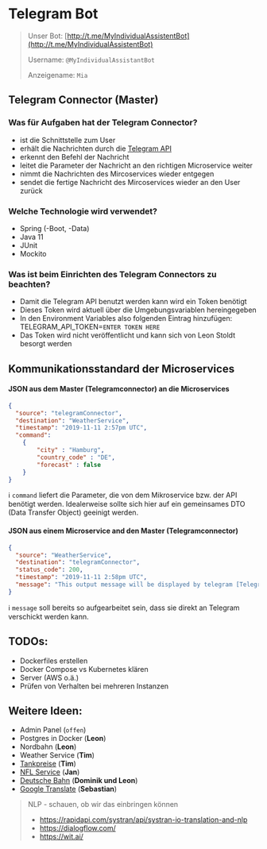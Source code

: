 # Telegram Bot

> Unser Bot: [http://t.me/MyIndividualAssistentBot](http://t.me/MyIndividualAssistentBot)
>
> Username: `@MyIndividualAssistantBot`
> 
> Anzeigename: `Mia`

## Telegram Connector (Master)

### Was für Aufgaben hat der Telegram Connector?
-	ist die Schnittstelle zum User
-	erhält die Nachrichten durch die [Telegram API]([https://core.telegram.org/bots](https://core.telegram.org/bots))
-	erkennt den Befehl der Nachricht
-	leitet die Parameter der Nachricht an den richtigen Microservice weiter
-	nimmt die Nachrichten des Mircoservices wieder entgegen
-	sendet die fertige Nachricht des Mircoservices wieder an den User zurück

### Welche Technologie wird verwendet?
-	Spring (-Boot, -Data)
-	Java 11
-	JUnit
-	Mockito

### Was ist beim Einrichten des Telegram Connectors zu beachten?
-	Damit die Telegram API benutzt werden kann wird ein Token benötigt
-	Dieses Token wird aktuell über die Umgebungsvariablen hereingegeben
-	In den Environment Variables also folgenden Eintrag hinzufügen: TELEGRAM_API_TOKEN=`ENTER TOKEN HERE`
-	Das Token wird nicht veröffentlicht und kann sich von Leon Stoldt besorgt werden

## Kommunikationsstandard der Microservices

#### JSON aus dem Master (Telegramconnector) an die Microservices
``` json
{  
  "source": "telegramConnector",  
  "destination": "WeatherService",  
  "timestamp": "2019-11-11 2:57pm UTC",  
  "command": 
    {
        "city" : "Hamburg",
        "country_code" : "DE",
        "forecast" : false
    }  
}
```

:information_source: `command` liefert die Parameter, die von dem Mikroservice bzw. der API benötigt werden. Idealerweise sollte sich hier auf ein gemeinsames DTO (Data Transfer Object) geeinigt werden.

#### JSON aus einem Microservice and den Master (Telegramconnector)
``` json
{  
  "source": "WeatherService",  
  "destination": "telegramConnector",  
  "status_code": 200,  
  "timestamp": "2019-11-11 2:58pm UTC",  
  "message": "This output message will be displayed by telegram [Telegram Markdown Support]"
}
```

:information_source: `message` soll bereits so aufgearbeitet sein, dass sie direkt an Telegram verschickt werden kann.


## TODOs:
-	Dockerfiles erstellen
-	Docker Compose vs Kubernetes klären
-	Server (AWS o.ä.)
-	Prüfen von Verhalten bei mehreren Instanzen

## Weitere Ideen:
-	Admin Panel (`offen`)
-	Postgres in Docker (**Leon**)
-	Nordbahn (**Leon**)
-	Weather Service (**Tim**)
-	[Tankpreise]([https://creativecommons.tankerkoenig.de/](https://creativecommons.tankerkoenig.de/)) (**Tim**)
-	[NFL Service](https://api.nfl.com) (**Jan**)
-	[Deutsche Bahn]([https://developer.deutschebahn.com/store/](https://developer.deutschebahn.com/store/)) (**Dominik und Leon**)
-	[Google Translate]([https://cloud.google.com/translate/docs/](https://cloud.google.com/translate/docs/)) (**Sebastian**)

> NLP - schauen, ob wir das einbringen können
> -	https://rapidapi.com/systran/api/systran-io-translation-and-nlp
> -	https://dialogflow.com/
> -	https://wit.ai/	